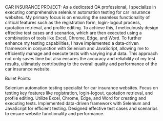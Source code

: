 CAR INSURANCE PROJECT:
As a dedicated QA professional, I specialize in executing comprehensive selenium automation testing for car insurance websites. My primary focus is on ensuring the seamless functionality of critical features such as the registration form, login-logout process, quotation retrieval, and profile editing. To achieve this, I meticulously design effective test cases and scenarios, which are then executed using a combination of tools like Excel, Chrome, Edge, and Word. To further enhance my testing capabilities, I have implemented a data-driven framework in conjunction with Selenium and JavaScript, allowing me to efficiently manage and execute tests with varying input data. This approach not only saves time but also ensures the accuracy and reliability of my test results, ultimately contributing to the overall quality and performance of the car insurance website.

Bullet Points:

Selenium automation testing specialist for car insurance websites.
Focus on testing key features like registration, login-logout, quotation retrieval, and profile editing.
Utilize Excel, Chrome, Edge, and Word for creating and executing tests.
Implemented data-driven framework with Selenium and JavaScript for efficient testing.
Designed effective test cases and scenarios to ensure website functionality and performance.
